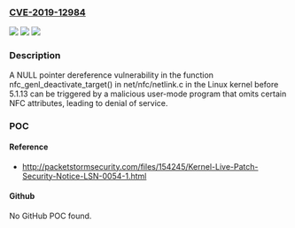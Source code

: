 ### [CVE-2019-12984](https://cve.mitre.org/cgi-bin/cvename.cgi?name=CVE-2019-12984)
![](https://img.shields.io/static/v1?label=Product&message=n%2Fa&color=blue)
![](https://img.shields.io/static/v1?label=Version&message=n%2Fa&color=blue)
![](https://img.shields.io/static/v1?label=Vulnerability&message=n%2Fa&color=brighgreen)

### Description

A NULL pointer dereference vulnerability in the function nfc_genl_deactivate_target() in net/nfc/netlink.c in the Linux kernel before 5.1.13 can be triggered by a malicious user-mode program that omits certain NFC attributes, leading to denial of service.

### POC

#### Reference
- http://packetstormsecurity.com/files/154245/Kernel-Live-Patch-Security-Notice-LSN-0054-1.html

#### Github
No GitHub POC found.

